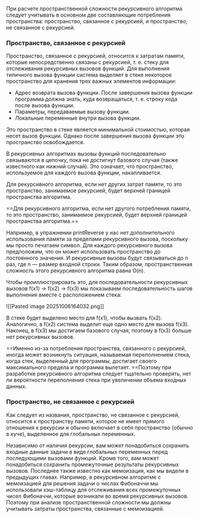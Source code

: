 При расчете пространственной сложности рекурсивного алгоритма следует учитывать в основном две составляющие потребления пространства: пространство, связанное с рекурсией, и пространство, не связанное с рекурсией.

### Пространство, связанное с рекурсией

Пространство, связанное с рекурсией, относится к затратам памяти, которые непосредственно связаны с рекурсией, т. е. стеку для отслеживания рекурсивных вызовов функций. Для выполнения типичного вызова функции система выделяет в стеке некоторое пространство для хранения трех важных элементов информации:

- Адрес возврата вызова функции. После завершения вызова функции программа должна знать, куда возвращаться, т. е. строку кода после вызова функции.
- Параметры, передаваемые вызову функции.
- Локальные переменные внутри вызова функции.

Это пространство в стеке является минимальной стоимостью, которая несет вызов функции. Однако после завершения вызова функции это пространство освобождается.

В рекурсивных алгоритмах вызовы функций последовательно связываются в цепочку, пока не достигнут базового случая (также известного как нижний случай). Это означает, что пространство, используемое для каждого вызова функции, накапливается.

Для рекурсивного алгоритма, если нет других затрат памяти, то это пространство, занимаемое рекурсией, будет верхней границей пространства алгоритма.

==Для рекурсивного алгоритма, если нет другого потребления памяти, то это пространство, занимаемое рекурсией, будет верхней границей пространства алгоритма.==

Например, в упражнении printReverse у нас нет дополнительного использования памяти за пределами рекурсивного вызова, поскольку мы просто печатаем символ. Для каждого рекурсивного вызова предположим, что он может использовать пространство до постоянного значения. И рекурсивные вызовы будут связываться до n раз, где n — размер входной строки. Таким образом, пространственная сложность этого рекурсивного алгоритма равна O(n).

Чтобы проиллюстрировать это, для последовательности рекурсивных вызовов f(x1) -> f(x2) -> f(x3) мы показываем последовательность шагов выполнения вместе с расположением стека:

![[Pasted image 20251006164032.png]]

В стеке будет выделено место для f(x1), чтобы вызвать f(x2). Аналогично, в f(x2) система выделит еще одно место для вызова f(x3). Наконец, в f(x3) мы достигаем базового случая, поэтому в f(x3) больше нет рекурсивных вызовов.

==Именно из-за потребления пространства, связанного с рекурсией, иногда может возникнуть ситуация, называемая переполнением стека, когда стек, выделенный для программы, достигает своего максимального предела и программа вылетает. ==Поэтому при разработке рекурсивного алгоритма следует тщательно проверять, нет ли вероятности переполнения стека при увеличении объема входных данных.

### Пространство, не связанное с рекурсией

Как следует из названия, пространство, не связанное с рекурсией, относится к пространству памяти, которое не имеет прямого отношения к рекурсии и обычно включает в себя пространство (обычно в куче), выделенное для глобальных переменных.

Независимо от наличия рекурсии, вам может понадобиться сохранить входные данные задачи в виде глобальных переменных перед последующими вызовами функций. Кроме того, вам может понадобиться сохранить промежуточные результаты рекурсивных вызовов. Последнее также известно как мемоизация, как мы видели в предыдущих главах. Например, в рекурсивном алгоритме с мемоизацией для решения задачи о числах Фибоначчи мы использовали хэш-таблицу для отслеживания всех промежуточных чисел Фибоначчи, которые возникали во время рекурсивных вызовов. Поэтому при анализе пространственной сложности мы должны учитывать затраты пространства, связанные с мемоизацией.